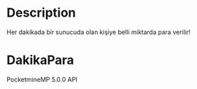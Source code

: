 # Description
Her dakikada bir sunucuda olan kişiye belli miktarda para verilir!
# DakikaPara
PocketmineMP 5.0.0 API
